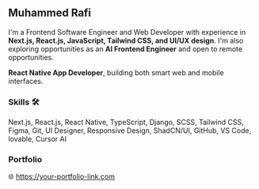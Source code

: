 <div class="max-w-3xl mx-auto p-6 space-y-6 text-gray-800">
  <h2 class="text-3xl font-bold">Muhammed Rafi</h2>

<p class="text-base leading-relaxed">
  I'm a Frontend Software Engineer and Web Developer with experience in <strong>Next.js, React.js, JavaScript, Tailwind CSS, and UI/UX design</strong>. I'm also exploring opportunities as an <strong>AI Frontend Engineer</strong> and open to remote opportunities.
</p>


  <p class="text-base leading-relaxed"><strong>React Native App Developer</strong>, building both smart web and mobile interfaces. </p>

  <div>
    <h3 class="text-lg font-semibold">Skills 🛠️</h3>
    <p class="text-base leading-relaxed">
      Next.js, React.js, React Native, TypeScript, Django, SCSS, Tailwind CSS, Figma, Git, UI Designer, Responsive Design, 
      ShadCN/UI, GitHub, VS Code, lovable, Cursor AI
    </p>
  </div>

  <div>
    <h3 class="text-lg font-semibold">Portfolio</h3>
    <p class="text-base">
      🌐 <a href="https://your-portfolio-link.com" class="text-blue-600 underline" target="_blank">
        https://your-portfolio-link.com
      </a>
    </p>
  </div>
</div>
